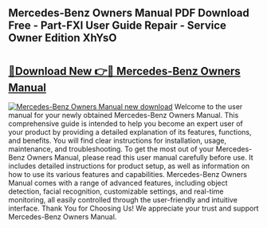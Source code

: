 ## Mercedes-Benz Owners Manual PDF Download Free - Part-FXl User Guide Repair - Service Owner Edition XhYsO

# <h2><a href="http://bc11712.oget.top/?id=Mercedes-Benz+Owners+Manual">🔗Download New 👉🔴 Mercedes-Benz Owners Manual</a></h2>

[![Mercedes-Benz Owners Manual new download](https://i.imgur.com/5g1atiW.png)](http://bc11712.oget.top/?id=Mercedes-Benz+Owners+Manual)
Welcome to the user manual for your newly obtained Mercedes-Benz Owners Manual. This comprehensive guide is intended to help you become an expert user of your product by providing a detailed explanation of its features, functions, and benefits. You will find clear instructions for installation, usage, maintenance, and troubleshooting. To get the most out of your Mercedes-Benz Owners Manual, please read this user manual carefully before use. It includes detailed instructions for product setup, as well as information on how to use its various features and capabilities. Mercedes-Benz Owners Manual comes with a range of advanced features, including object detection, facial recognition, customizable settings, and real-time monitoring, all easily controlled through the user-friendly and intuitive interface. Thank You for Choosing Us! We appreciate your trust and support Mercedes-Benz Owners Manual.
